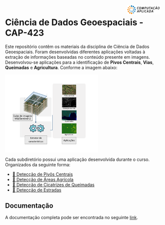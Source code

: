 <img src="docs-site/images/cap.png" alt="CAP icon" align="right" height="30"/>

# Ciência de Dados Geoespaciais - CAP-423

Este repositório contêm os materiais da disciplina de Ciência de Dados Geoespaciais. Foram desenvolvidas diferentes aplicações voltadas à extração de informações baseadas no conteúdo presente em imagens. 
Desenvolvou-se aplicações para a identificação de **Pivos Centrais**, **Vias**, **Queimadas** e **Agricultura**. Conforme a imagem abaixo:

<img src="docs-site/images/metodologia.png" alt="Metodologia (source: authors)" align="center" width="60%" height="60%"/>

</p>

Cada subdiretório possui uma aplicação desenvolvida durante o curso. Organizados da seguinte forma:

-   [:file_folder: Detecção de Pivôs Centrais](...)
-   [:file_folder: Detecção de Áreas Agrícola](croplands-classification)
-   [:file_folder: Detecção de Cicatrizes de Queimadas](...)
-   [:file_folder: Detecção de Estradas](...)

## Documentação

A documentação completa pode ser encontrada no seguinte [link](https://cap-423.netlify.app/).

